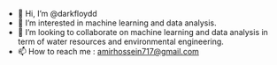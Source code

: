 - 👋 Hi, I’m @darkfloydd
- 👀 I’m interested in machine learning and data analysis.
- 💞️ I’m looking to collaborate on machine learning and data analysis in term of water resources and environmental engineering.
- 📫 How to reach me : amirhossein717@gmail.com

<!---
darkfloydd/darkfloydd is a ✨ special ✨ repository because its `README.md` (this file) appears on your GitHub profile.
You can click the Preview link to take a look at your changes.
--->
